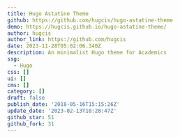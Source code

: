 ```yaml
---
title: Hugo Astatine Theme
github: https://github.com/hugcis/hugo-astatine-theme
demo: https://hugcis.github.io/hugo-astatine-theme/
author: hugcis
author_link: https://github.com/hugcis
date: 2023-11-28T05:02:06.340Z
description: An minimalist Hugo theme for Academics
ssg:
  - Hugo
css: []
ui: []
cms: []
category: []
draft: false
publish_date: '2018-05-16T15:15:26Z'
update_date: '2023-02-13T10:28:47Z'
github_star: 51
github_fork: 31
---
```

